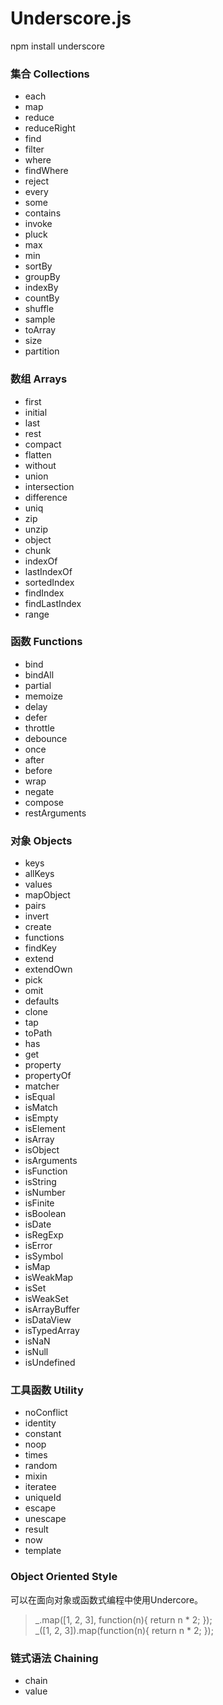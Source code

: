 # Underscore.js
npm install underscore

### 集合 Collections
- each
- map
- reduce
- reduceRight
- find
- filter
- where
- findWhere
- reject
- every
- some
- contains
- invoke
- pluck
- max
- min
- sortBy
- groupBy
- indexBy
- countBy
- shuffle
- sample
- toArray
- size
- partition

### 数组 Arrays
- first
- initial
- last
- rest
- compact
- flatten
- without
- union
- intersection
- difference
- uniq
- zip
- unzip
- object
- chunk
- indexOf
- lastIndexOf
- sortedIndex
- findIndex
- findLastIndex
- range

### 函数 Functions
- bind
- bindAll
- partial
- memoize
- delay
- defer
- throttle
- debounce
- once
- after
- before
- wrap
- negate
- compose
- restArguments

### 对象 Objects
- keys
- allKeys
- values
- mapObject
- pairs
- invert
- create
- functions
- findKey
- extend
- extendOwn
- pick
- omit
- defaults
- clone
- tap
- toPath
- has
- get
- property
- propertyOf
- matcher
- isEqual
- isMatch
- isEmpty
- isElement
- isArray
- isObject
- isArguments
- isFunction
- isString
- isNumber
- isFinite
- isBoolean
- isDate
- isRegExp
- isError
- isSymbol
- isMap
- isWeakMap
- isSet
- isWeakSet
- isArrayBuffer
- isDataView
- isTypedArray
- isNaN
- isNull
- isUndefined

### 工具函数 Utility
- noConflict
- identity
- constant
- noop
- times
- random
- mixin
- iteratee
- uniqueId
- escape
- unescape
- result
- now
- template

### Object Oriented Style
可以在面向对象或函数式编程中使用Undercore。
> _.map([1, 2, 3], function(n){ return n * 2; });  
> _([1, 2, 3]).map(function(n){ return n * 2; });

### 链式语法 Chaining
- chain
- value